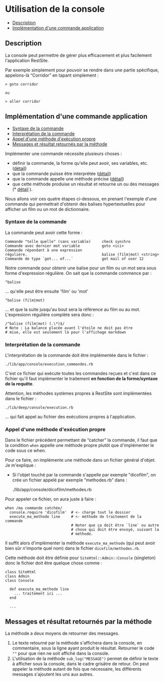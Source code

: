 # Utilisation de la console

* [Description](#descriptionconsoleapplication)
* [Implémentation d'une commande application](#implementationdunecommande)


<a name='descriptionconsoleapplication'></a>

## Description


La console peut permettre de gérer plus efficacement et plus facilement l'application RestSite.

Par exemple simplement pour pouvoir se rendre dans une partie spécifique, appelons-là “Corridor” en tapant simplement :

    > goto corridor

    ou

    > aller corridor

<a name='implementationdunecommande'></a>

## Implémentation d'une commande application

* [Syntaxe de la commande](#definitionsyntaxedelacommande)
* [Interprétation de la commande](#interpretationdelacommande)
* [Appel d'une méthode d'exécution propre](#appeldunemethodedexecution)
* [Messages et résultat retournés par la méthode](#messagesretournesparlamethode)

Implémenter une commande nécessite plusieurs choses :

* définir la commande, la forme qu'elle peut avoir, ses variables, etc. ([détail](#definitionsyntaxedelacommande))
* que la commande puisse être interprétée ([détail](#interpretationdelacommande))
* que la commande appelle une méthode précise ([détail](#appeldunemethodedexecution))
* que cette méthode produise un résultat et retourne un ou des messages (* [détail](#messagesretournesparlamethode)
).

Nous allons voir ces quatre étapes ci-dessous, en prenant l'exemple d'une commande qui permettrait d'obtenir des balises hypertextuelles pour afficher un film ou un mot de dictionnaire.

<a name='definitionsyntaxedelacommande'></a>

### Syntaxe de la commande

La commande peut avoir cette forme :

    Commande "telle quelle" (sans variable)     check synchro
    Commande avec dernier mot variable          goto <ici>
    Commande répondant à une expression
    régulière.                                  balise (film|mot) <string>
    Commande de type `get... of...`             get mail of user 12

Notre commande pour obtenir une balise pour un film ou un mot sera sous forme d'expression régulière. On sait que la commande commence par :

    ^balise

… qu'elle peut être ensuite 'film' ou 'mot'

    ^balise (film|mot)

… et que la suite jusqu'au bout sera la référence au film ou au mot. L'expresionn régulière complète sera donc :

    /^balise (film|mot) (.\*)$/
    # Note : La balance placée avant l'étoile ne doit pas être
    # mise, elle est seulement là pour l'affichage markdown

<a name="interpretationdelacommande"></a>

### Interprétation de la commande

L'interprétation de la commande doit être implémentée dans le fichier :

    ./lib/app/console/execution_commandes.rb

C'est ce fichier qui exécute toutes les commandes reçues et c'est dans ce fichier qu'il faut implémenter le traitement **en fonction de la forme/syntaxe de la requête**.


Attention, les méthodes systèmes propres à RestSite sont implémentées dans le fichier :

    ./lib/deep/console/execution.rb

… qui fait appel au fichier des exécutions propres à l'application.

<a name='appeldunemethodedexecution'></a>

### Appel d'une méthode d'exécution propre

Dans le fichier précédent permettant de “catcher” la commande, il faut que la condition `when` appelle une méthode propre plutôt que d'implémenter le code sous ce when.

Pour ce faire, on implémente une méthode dans un fichier général d'objet. Je m'explique :

* Si l'objet touché par la commande s'appelle par exemple "dicofilm", on crée un fichier appelé par exemple “methodes.rb” dans :

    ./lib/app/console/dicofilm/methodes.rb

Pour appeler ce fichier, on aura juste à faire :

    when /ma commande catchée/
      console.require 'dicofilm'  # <- charge tout le dossier
      execute_ma_methode line     # <- méthode de traitement de la commande
                                  # Noter que ça doit être `line` ou autre
                                  # chose qui doit être envoyé, suivant la
                                  # méthode.

Il suffit alors d'implémenter la méthode `execute_ma_methode` (qui peut avoir bien sûr n'importe quel nom) dans le fichier `dicofilm/methodes.rb`.

Cette méthode doit être définie pour `SiteHtml::Admin::Console` (singleton) donc le fichier doit être quelque chose comme :

    class SiteHtml
    class Admin
    class Console

      def execute_ma_methode line
        ... traitement ici ...
      end

      ...

<a name='messagesretournesparlamethode'></a>

## Messages et résultat retournés par la méthode

La méthode a deux moyens de retourner des messages.

1. Le texte retourné par la méthode s'affichera dans la console, en commentaire, sous la ligne ayant produit le résultat. Retourner le code `""` pour que rien ne soit affiché dans la console.
2. L'utilisation de la méthode `sub_log("MESSAGE")` permet de définir le texte à afficher sous la console, dans le cadre grisâtre de retour. On peut appeler la méthode autant de fois que nécessaire, les différents messages s'ajoutent les uns aux autres.
